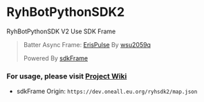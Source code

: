 # RyhBotPythonSDK2

RyhBotPythonSDK V2 Use SDK Frame

> Batter Async Frame: [ErisPulse](https://github.com/wsu2059q/ErisPulse) By [wsu2059q](https://github.com/wsu2059q)
>
> Powered By [sdkFrame](https://github.com/runoneall/sdkFrame)

### For usage, please visit [Project Wiki](https://github.com/runoneall/RyhBotPythonSDK2/wiki)

* sdkFrame Origin: `https://dev.oneall.eu.org/ryhsdk2/map.json`
